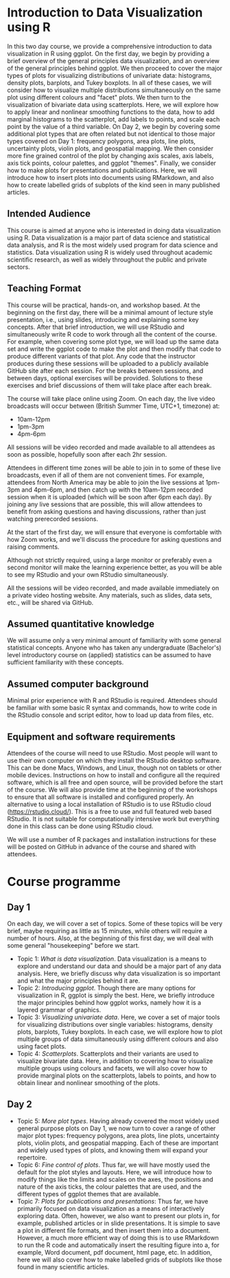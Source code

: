 # Introduction to Data Visualization using R

In this two day course, we provide a comprehensive introduction to data visualization in R using ggplot. On the first day, we begin by providing a brief overview of the general principles data visualization, and an overview of the general principles behind ggplot. We then proceed to cover the major types of plots for visualizing distributions of univariate data: histograms, density plots, barplots, and Tukey boxplots. In all of these cases, we will consider how to visualize multiple distributions simultaneously on the same plot using different colours and "facet" plots. We then turn to the visualization of bivariate data using scatterplots. Here, we will explore how to apply linear and nonlinear smoothing functions to the data, how to add marginal histograms to the scatterplot, add labels to points, and scale each point by the value of a third variable. On Day 2, we begin by covering some additional plot types that are often related but not identical to those major types covered on Day 1: frequency polygons, area plots, line plots, uncertainty plots, violin plots, and geospatial mapping. 
We then consider more fine grained control of the plot by changing axis scales, axis labels, axis tick points, colour palettes, and ggplot "themes". Finally, we consider how to make plots for presentations and publications. Here, we will introduce how to insert plots into documents using RMarkdown, and also how to create labelled grids of subplots of the kind seen in many published articles.

## Intended Audience

This course is aimed at anyone who is interested in doing data visualization using R. Data visualization is a major part of data science and statistical data analysis, and R is the most widely used program for data science and statistics. Data visualization using R is widely used throughout academic scientific research, as well as widely throughout the public and private sectors.

## Teaching Format

This course will be practical, hands-on, and workshop based. At the beginning on the first day, there will be a minimal amount of lecture style presentation, i.e., using slides, introducing and explaining some key concepts. After that brief introduction, we will use RStudio and simultaneously write R code to work through all the content of the course. For example, when covering some plot type, we will load up the same data set and write the ggplot code to make the plot and then modify that code to produce different variants of that plot. Any code that the instructor produces during these sessions will be uploaded to a publicly available GitHub site after each session. For the breaks between sessions, and between days, optional exercises will be provided. Solutions to these exercises and brief discussions of them will take place after each break.

The course will take place online using Zoom. On each day, the live video broadcasts will occur between (British Summer Time, UTC+1, timezone) at:

* 10am-12pm
* 1pm-3pm
* 4pm-6pm
 
All sessions will be video recorded and made available to all attendees as soon as possible, hopefully soon after each 2hr session.
  
Attendees in different time zones will be able to join in to some of these live broadcasts, even if all of them are not convenient times.
For example, attendees from North America may be able to join the live sessions at 1pm-3pm and 4pm-6pm, and then catch up with the 10am-12pm recorded session when it is uploaded (which will be soon after 6pm each day). 
By joining any live sessions that are possible, this will allow attendees to benefit from asking questions and having discussions, rather than just watching prerecorded sessions. 

At the start of the first day, we will ensure that everyone is comfortable with how Zoom works, and we'll discuss the procedure for asking questions and raising comments. 

Although not strictly required, using a large monitor or preferably even a second monitor will make the learning experience better, as you will be able to see my RStudio and your own RStudio simultaneously. 

All the sessions will be video recorded, and made available immediately on a private video hosting website. Any materials, such as slides, data sets, etc., will be shared via GitHub.

## Assumed quantitative knowledge

We will assume only a very minimal amount of familiarity with some general statistical concepts. Anyone who has taken any undergraduate (Bachelor's) level introductory course on (applied) statistics can be assumed to have sufficient familiarity with these concepts.

## Assumed computer background

Minimal prior experience with R and RStudio is required. Attendees should be familiar with some basic R syntax and commands, how to write code in the RStudio console and script editor, how to load up data from files, etc. 

## Equipment and software requirements

Attendees of the course will need to use RStudio. Most people will want to use their own computer on which they install the RStudio desktop software. This can be done Macs, Windows, and Linux, though not on tablets or other mobile devices. Instructions on how to install and configure all the required software, which is all free and open source, will be provided before the start of the course. We will also provide time at the beginning of the workshops to ensure that all software is installed and configured properly. An alternative to using a local installation of RStudio is to use RStudio cloud (https://rstudio.cloud/). This is a free to use and full featured web based RStudio. It is not suitable for computationally intensive work but everything done in this class can be done using RStudio cloud. 

We will use a number of R packages and installation instructions for these will be posted on GitHub in advance of the course and shared with attendees.

# Course programme 

## Day 1 

On each day, we will cover a set of topics. Some of these topics will be very brief, maybe requiring as little as 15 minutes, while others will require a number of hours. Also, at the beginning of this first day, we will deal with some general "housekeeping" before we start.

* Topic 1: *What is data visualization*. Data visualization is a means to explore and understand our data and should be a major part of any data analysis. Here, we briefly discuss why data visualization is so important and what the major principles behind it are. 
* Topic 2: *Introducing ggplot*. Though there are many options for visualization in R, ggplot is simply the best. Here, we briefly introduce the major principles behind how ggplot works, namely how it is a layered grammar of graphics.
* Topic 3: *Visualizing univariate data*. Here, we cover a set of major tools for visualizing distributions over single variables: histograms, density plots, barplots, Tukey boxplots. In each case, we will explore how to plot multiple groups of data simultaneously using different colours and also using facet plots.
* Topic 4: *Scatterplots*. Scatterplots and their variants are used to visualize bivariate data. Here, in addition to covering how to visualize multiple groups using colours and facets, we will also cover how to provide marginal plots on the scatterplots, labels to points, and how to obtain linear and nonlinear smoothing of the plots.

## Day 2

* Topic 5: *More plot types*. Having already covered the most widely used general purpose plots on Day 1, we now turn to cover a range of other major plot types: frequency polygons, area plots, line plots, uncertainty plots, violin plots, and geospatial mapping. Each of these are important and widely used types of plots, and knowing them will expand your repertoire.
* Topic 6: *Fine control of plots*. Thus far, we will have mostly used the default for the plot styles and layouts. Here, we will introduce how to modify things like the limits and scales on the axes, the positions and nature of the axis ticks, the colour palettes that are used, and the different types of ggplot themes that are available.
* Topic 7: *Plots for publications and presentations*: Thus far, we have primarily focused on data visualization as a means of interactively exploring data. Often, however, we also want to present our plots in, for example, published articles or in slide presentations. It is simple to save a plot in different file formats, and then insert them into a document. However, a much more efficient way of doing this is to use RMarkdown to run the R code and automatically insert the resulting figure into a, for example, Word document, pdf document, html page, etc. In addition, here we will also cover how to make labelled grids of subplots like those found in many scientific articles.


